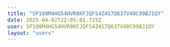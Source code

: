 ```yaml
---
title: "SP100M4HG54HVR8KFJQFS4Z4S7Q637V40C99BJ1QY"
date: 2025-04-02T22:05:01.725Z
user: SP100M4HG54HVR8KFJQFS4Z4S7Q637V40C99BJ1QY
layout: "users"
---
```

    